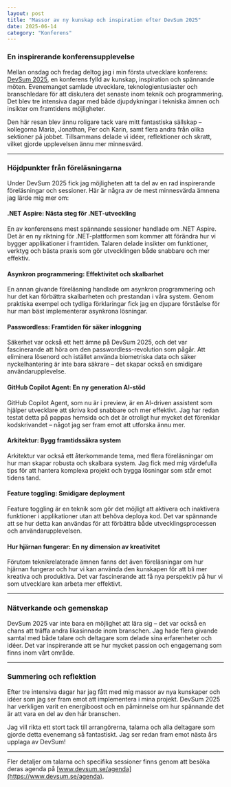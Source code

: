 ```yaml
---
layout: post
title: "Massor av ny kunskap och inspiration efter DevSum 2025"
date: 2025-06-14
category: "Konferens"
---
```


### En inspirerande konferensupplevelse
Mellan onsdag och fredag deltog jag i min första utvecklare konferens: [DevSum 2025](https://www.devsum.se/), en konferens fylld av kunskap, inspiration och spännande möten. Evenemanget samlade utvecklare, teknologientusiaster och branschledare för att diskutera det senaste inom teknik och programmering. Det blev tre intensiva dagar med både djupdykningar i tekniska ämnen och insikter om framtidens möjligheter.

Den här resan blev ännu roligare tack vare mitt fantastiska sällskap – kollegorna Maria, Jonathan, Per och Karin, samt flera andra från olika sektioner på jobbet. Tillsammans delade vi idéer, reflektioner och skratt, vilket gjorde upplevelsen ännu mer minnesvärd.

---

### Höjdpunkter från föreläsningarna
Under DevSum 2025 fick jag möjligheten att ta del av en rad inspirerande föreläsningar och sessioner. Här är några av de mest minnesvärda ämnena jag lärde mig mer om:

#### .NET Aspire: Nästa steg för .NET-utveckling
En av konferensens mest spännande sessioner handlade om .NET Aspire. Det är en ny riktning för .NET-plattformen som kommer att förändra hur vi bygger applikationer i framtiden. Talaren delade insikter om funktioner, verktyg och bästa praxis som gör utvecklingen både snabbare och mer effektiv.

#### Asynkron programmering: Effektivitet och skalbarhet
En annan givande föreläsning handlade om asynkron programmering och hur det kan förbättra skalbarheten och prestandan i våra system. Genom praktiska exempel och tydliga förklaringar fick jag en djupare förståelse för hur man bäst implementerar asynkrona lösningar.

#### Passwordless: Framtiden för säker inloggning
Säkerhet var också ett hett ämne på DevSum 2025, och det var fascinerande att höra om den passwordless-revolution som pågår. Att eliminera lösenord och istället använda biometriska data och säker nyckelhantering är inte bara säkrare – det skapar också en smidigare användarupplevelse.

#### GitHub Copilot Agent: En ny generation AI-stöd
GitHub Copilot Agent, som nu är i preview, är en AI-driven assistent som hjälper utvecklare att skriva kod snabbare och mer effektivt. Jag har redan testat detta på pappas hemsida och det är otroligt hur mycket det förenklar kodskrivandet – något jag ser fram emot att utforska ännu mer.

#### Arkitektur: Bygg framtidssäkra system
Arkitektur var också ett återkommande tema, med flera föreläsningar om hur man skapar robusta och skalbara system. Jag fick med mig värdefulla tips för att hantera komplexa projekt och bygga lösningar som står emot tidens tand.

#### Feature toggling: Smidigare deployment
Feature toggling är en teknik som gör det möjligt att aktivera och inaktivera funktioner i applikationer utan att behöva deploya kod. Det var spännande att se hur detta kan användas för att förbättra både utvecklingsprocessen och användarupplevelsen.

#### Hur hjärnan fungerar: En ny dimension av kreativitet
Förutom teknikrelaterade ämnen fanns det även föreläsningar om hur hjärnan fungerar och hur vi kan använda den kunskapen för att bli mer kreativa och produktiva. Det var fascinerande att få nya perspektiv på hur vi som utvecklare kan arbeta mer effektivt.

---

### Nätverkande och gemenskap
DevSum 2025 var inte bara en möjlighet att lära sig – det var också en chans att träffa andra likasinnade inom branschen. Jag hade flera givande samtal med både talare och deltagare som delade sina erfarenheter och idéer. Det var inspirerande att se hur mycket passion och engagemang som finns inom vårt område.

---

### Summering och reflektion
Efter tre intensiva dagar har jag fått med mig massor av nya kunskaper och idéer som jag ser fram emot att implementera i mina projekt. DevSum 2025 har verkligen varit en energiboost och en påminnelse om hur spännande det är att vara en del av den här branschen.

Jag vill rikta ett stort tack till arrangörerna, talarna och alla deltagare som gjorde detta evenemang så fantastiskt. Jag ser redan fram emot nästa års upplaga av DevSum!

---

Fler detaljer om talarna och specifika sessioner finns genom att besöka deras agenda på [www.devsum.se/agenda](https://www.devsum.se/agenda).

